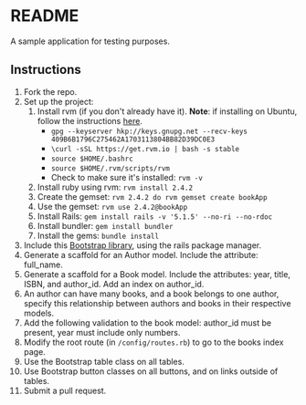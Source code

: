# README

A sample application for testing purposes.

## Instructions

1. Fork the repo.
1. Set up the project:
    1. Install rvm (if you don't already have it). **Note**: if installing on Ubuntu, follow the instructions [here](https://github.com/rvm/ubuntu_rvm).
        - `gpg --keyserver hkp://keys.gnupg.net --recv-keys 409B6B1796C275462A1703113804BB82D39DC0E3`
        - `\curl -sSL https://get.rvm.io | bash -s stable`
        - `source $HOME/.bashrc`
        - `source $HOME/.rvm/scripts/rvm`
        - Check to make sure it's installed: `rvm -v`
    1. Install ruby using rvm: `rvm install 2.4.2`
    1. Create the gemset: `rvm 2.4.2 do rvm gemset create bookApp`
    1. Use the gemset: `rvm use 2.4.2@bookApp`
    1. Install Rails: `gem install rails -v '5.1.5' --no-ri --no-rdoc`
    1. Install bundler: `gem install bundler`
    1. Install the gems: `bundle install`
1. Include this [Bootstrap library](https://github.com/twbs/bootstrap-rubygem), using the rails package manager.
1. Generate a scaffold for an Author model. Include the attribute: full_name.
1. Generate a scaffold for a Book model. Include the attributes: year, title, ISBN, and author_id. Add an index on author_id.
1. An author can have many books, and a book belongs to one author, specify this relationship between authors and books in their respective models.
1. Add the following validation to the book model: author_id must be present, year must include only numbers.
1. Modify the root route (in `/config/routes.rb`) to go to the books index page.
1. Use the Bootstrap table class on all tables.
1. Use Bootstrap button classes on all buttons, and on links outside of tables.
1. Submit a pull request.